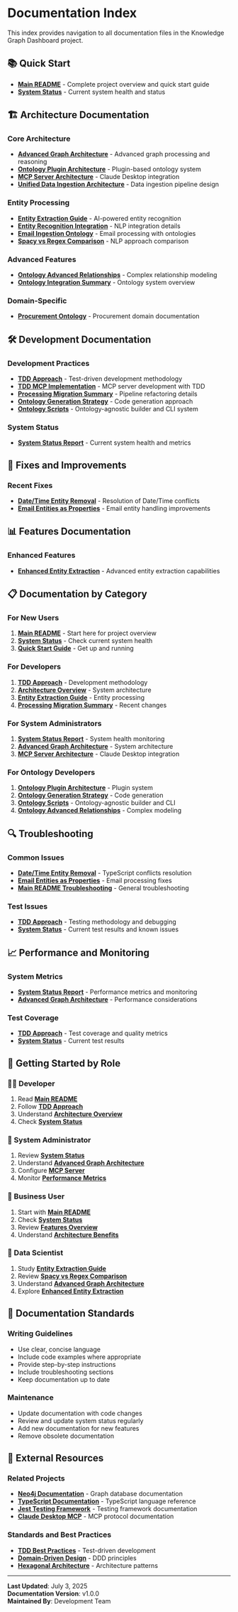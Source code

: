 # Documentation Index

This index provides navigation to all documentation files in the Knowledge Graph Dashboard project.

## 📚 Quick Start

- **[Main README](../README.md)** - Complete project overview and quick start guide
- **[System Status](development/system-status.md)** - Current system health and status

## 🏗️ Architecture Documentation

### Core Architecture
- **[Advanced Graph Architecture](architecture/advanced-graph.md)** - Advanced graph processing and reasoning
- **[Ontology Plugin Architecture](architecture/ontology-plugin-architecture.md)** - Plugin-based ontology system
- **[MCP Server Architecture](architecture/mcp-server-architecture.md)** - Claude Desktop integration
- **[Unified Data Ingestion Architecture](architecture/unified-data-ingestion-architecture.md)** - Data ingestion pipeline design

### Entity Processing
- **[Entity Extraction Guide](architecture/entity-extraction-guide.md)** - AI-powered entity recognition
- **[Entity Recognition Integration](architecture/entity-recognition-integration.md)** - NLP integration details
- **[Email Ingestion Ontology](architecture/email-ingestion-ontology.md)** - Email processing with ontologies
- **[Spacy vs Regex Comparison](architecture/spacy-vs-regex-comparison.md)** - NLP approach comparison

### Advanced Features
- **[Ontology Advanced Relationships](architecture/ontology-advanced-relationships.md)** - Complex relationship modeling
- **[Ontology Integration Summary](architecture/ontology-integration-summary.md)** - Ontology system overview

### Domain-Specific
- **[Procurement Ontology](architecture/ontologies/procurement.md)** - Procurement domain documentation

## 🛠️ Development Documentation

### Development Practices
- **[TDD Approach](development/tdd-approach.md)** - Test-driven development methodology
- **[TDD MCP Implementation](development/tdd-mcp-implementation.md)** - MCP server development with TDD
- **[Processing Migration Summary](development/processing-migration-summary.md)** - Pipeline refactoring details
- **[Ontology Generation Strategy](development/ontology-generation-strategy.md)** - Code generation approach
- **[Ontology Scripts](development/ontology-scripts.md)** - Ontology-agnostic builder and CLI system

### System Status
- **[System Status Report](development/system-status.md)** - Current system health and metrics

## 🔧 Fixes and Improvements

### Recent Fixes
- **[Date/Time Entity Removal](fixes/date-time-entity-removal.md)** - Resolution of Date/Time conflicts
- **[Email Entities as Properties](fixes/email-entities-as-properties.md)** - Email entity handling improvements

## 📊 Features Documentation

### Enhanced Features
- **[Enhanced Entity Extraction](features/enhanced-entity-extraction.md)** - Advanced entity extraction capabilities

## 📋 Documentation by Category

### For New Users
1. **[Main README](../README.md)** - Start here for project overview
2. **[System Status](development/system-status.md)** - Check current system health
3. **[Quick Start Guide](../README.md#quick-start)** - Get up and running

### For Developers
1. **[TDD Approach](development/tdd-approach.md)** - Development methodology
2. **[Architecture Overview](architecture/ontology-plugin-architecture.md)** - System architecture
3. **[Entity Extraction Guide](architecture/entity-extraction-guide.md)** - Entity processing
4. **[Processing Migration Summary](development/processing-migration-summary.md)** - Recent changes

### For System Administrators
1. **[System Status Report](development/system-status.md)** - System health monitoring
2. **[Advanced Graph Architecture](architecture/advanced-graph.md)** - System architecture
3. **[MCP Server Architecture](architecture/mcp-server-architecture.md)** - Claude Desktop integration

### For Ontology Developers
1. **[Ontology Plugin Architecture](architecture/ontology-plugin-architecture.md)** - Plugin system
2. **[Ontology Generation Strategy](development/ontology-generation-strategy.md)** - Code generation
3. **[Ontology Scripts](development/ontology-scripts.md)** - Ontology-agnostic builder and CLI
4. **[Ontology Advanced Relationships](architecture/ontology-advanced-relationships.md)** - Complex modeling

## 🔍 Troubleshooting

### Common Issues
- **[Date/Time Entity Removal](fixes/date-time-entity-removal.md)** - TypeScript conflicts resolution
- **[Email Entities as Properties](fixes/email-entities-as-properties.md)** - Email processing fixes
- **[Main README Troubleshooting](../README.md#troubleshooting)** - General troubleshooting

### Test Issues
- **[TDD Approach](development/tdd-approach.md)** - Testing methodology and debugging
- **[System Status](development/system-status.md)** - Current test results and known issues

## 📈 Performance and Monitoring

### System Metrics
- **[System Status Report](development/system-status.md)** - Performance metrics and monitoring
- **[Advanced Graph Architecture](architecture/advanced-graph.md)** - Performance considerations

### Test Coverage
- **[TDD Approach](development/tdd-approach.md)** - Test coverage and quality metrics
- **[System Status](development/system-status.md)** - Current test results

## 🚀 Getting Started by Role

### 👨‍💻 Developer
1. Read **[Main README](../README.md)**
2. Follow **[TDD Approach](development/tdd-approach.md)**
3. Understand **[Architecture Overview](architecture/ontology-plugin-architecture.md)**
4. Check **[System Status](development/system-status.md)**

### 🔧 System Administrator
1. Review **[System Status](development/system-status.md)**
2. Understand **[Advanced Graph Architecture](architecture/advanced-graph.md)**
3. Configure **[MCP Server](architecture/mcp-server-architecture.md)**
4. Monitor **[Performance Metrics](development/system-status.md#performance-metrics)**

### 🎯 Business User
1. Start with **[Main README](../README.md)**
2. Check **[System Status](development/system-status.md)**
3. Review **[Features Overview](features/enhanced-entity-extraction.md)**
4. Understand **[Architecture Benefits](architecture/ontology-integration-summary.md)**

### 🔬 Data Scientist
1. Study **[Entity Extraction Guide](architecture/entity-extraction-guide.md)**
2. Review **[Spacy vs Regex Comparison](architecture/spacy-vs-regex-comparison.md)**
3. Understand **[Advanced Graph Architecture](architecture/advanced-graph.md)**
4. Explore **[Enhanced Entity Extraction](features/enhanced-entity-extraction.md)**

## 📝 Documentation Standards

### Writing Guidelines
- Use clear, concise language
- Include code examples where appropriate
- Provide step-by-step instructions
- Include troubleshooting sections
- Keep documentation up to date

### Maintenance
- Update documentation with code changes
- Review and update system status regularly
- Add new documentation for new features
- Remove obsolete documentation

## 🔗 External Resources

### Related Projects
- **[Neo4j Documentation](https://neo4j.com/docs/)** - Graph database documentation
- **[TypeScript Documentation](https://www.typescriptlang.org/docs/)** - TypeScript language reference
- **[Jest Testing Framework](https://jestjs.io/docs/getting-started)** - Testing framework documentation
- **[Claude Desktop MCP](https://docs.anthropic.com/claude/docs/model-context-protocol-mcp)** - MCP protocol documentation

### Standards and Best Practices
- **[TDD Best Practices](https://www.agilealliance.org/glossary/tdd/)** - Test-driven development
- **[Domain-Driven Design](https://martinfowler.com/bliki/DomainDrivenDesign.html)** - DDD principles
- **[Hexagonal Architecture](https://alistair.cockburn.us/hexagonal-architecture/)** - Architecture patterns

---

**Last Updated**: July 3, 2025  
**Documentation Version**: v1.0.0  
**Maintained By**: Development Team
